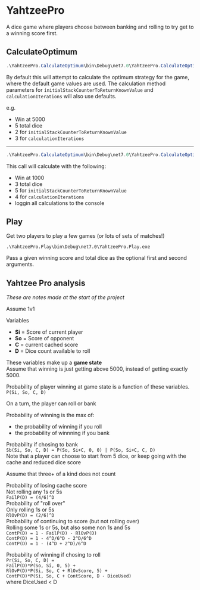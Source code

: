 # YahtzeePro
A dice game where players choose between banking and rolling to try get to a winning score first.

## CalculateOptimum
```Powershell
.\YahtzeePro.CalculateOptimum\bin\Debug\net7.0\YahtzeePro.CalculateOptimum.exe
```
By default this will attempt to calculate the optimum strategy for the game, where the default game values are used.
The calculation method parameters for `initialStackCounterToReturnKnownValue` and `calculationIterations` will also use defaults.

 e.g.
- Win at 5000
- 5 total dice
- 2 for `initialStackCounterToReturnKnownValue`
- 3 for `calculationIterations`

---

```Powershell
.\YahtzeePro.CalculateOptimum\bin\Debug\net7.0\YahtzeePro.CalculateOptimum.exe 1000 3 5 4 true
```
This call will calculate with the following:
- Win at 1000
- 3 total dice
- 5 for `initialStackCounterToReturnKnownValue`
- 4 for `calculationIterations`
- loggin all calculations to the console

## Play
Get two players to play a few games (or lots of sets of matches!)

```
.\YahtzeePro.Play\bin\Debug\net7.0\YahtzeePro.Play.exe
```

Pass a given winning score and total dice as the optional first and second arguments.

## Yahtzee Pro analysis

*These are notes made at the start of the project*

Assume 1v1

Variables
- **Si** = Score of current player
- **So** = Score of opponent
- **C** = current cached score
- **D** = Dice count available to roll

These variables make up a **game state**  
Assume that winning is just getting above 5000,
instead of getting exactly 5000.

Probability of player winning at game state is a function of these variables.  
`P(Si, So, C, D)`

On a turn, the player can roll or bank

Probability of winning is the max of:  
- the probability of winning if you roll
- the probability of winnning if you bank

Probability if chosing to bank  
`Sb(Si, So, C, D) = P(So, Si+C, 0, 0) | P(So, Si+C, C, D)`  
Note that a player can choose to start from 5 dice, or keep going with the cache and reduced dice score

Assume that three+ of a kind does not count

Probability of losing cache score  
Not rolling any 1s or 5s  
`FailP(D) = (4/6)^D`  
Probability of "roll over"  
Only rolling 1s or 5s  
`RlOvP(D) = (2/6)^D`  
Probability of continuing to score (but not rolling over)  
Rolling some 1s or 5s, but also some non 1s and 5s  
`ContP(D) = 1 - FailP(D) - RlOvP(D)`  
`ContP(D) = 1 - 4^D/6^D - 2^D/6^D`  
`ContP(D) = 1 - (4^D + 2^D)/6^D`  

Probability of winning if chosing to roll  
`Pr(Si, So, C, D) =`  
`FailP(D)*P(So, Si, 0, 5) +`  
`RlOvP(D)*P(Si, So, C + RlOvScore, 5) +`  
`ContP(D)*P(Si, So, C + ContScore, D - DiceUsed)`  
where DiceUsed < D
